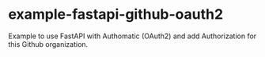 # example-fastapi-github-oauth2

Example to use FastAPI with Authomatic (OAuth2) and add Authorization for this Github organization.